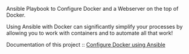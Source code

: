Ansible Playbook to Configure Docker and a Webserver on the top of Docker.

Using Ansible with Docker can significantly simplify your processes by allowing you to work with containers and to automate all that work!

Documentation of this project ::
<a href="https://chetna-manku.medium.com/how-to-configure-webserver-on-top-of-docker-using-ansible-f443246e9ea">Configure Docker using Ansible</a>
